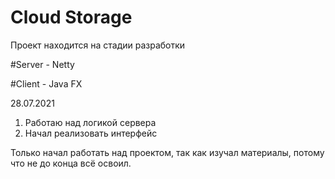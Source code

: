 # Cloud Storage
Проект находится на стадии разработки

#Server - Netty

#Client - Java FX



28.07.2021

1. Работаю над логикой сервера
2. Начал реализовать интерфейс

 Только начал работать над проектом, так как изучал материалы, потому что не до конца всё освоил.
